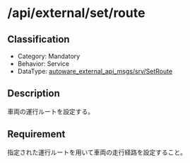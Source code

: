 # /api/external/set/route

## Classification

- Category: Mandatory
- Behavior: Service
- DataType: [autoware_external_api_msgs/srv/SetRoute](https://github.com/tier4/autoware_api_msgs/blob/main/autoware_external_api_msgs/srv/SetRoute.srv)

## Description

車両の運行ルートを設定する。

## Requirement

指定された運行ルートを用いて車両の走行経路を設定すること。

